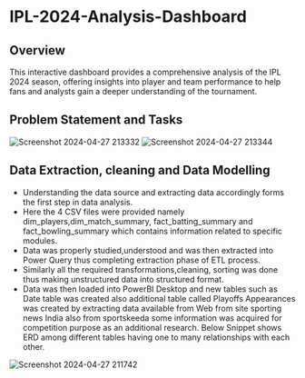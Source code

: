 # IPL-2024-Analysis-Dashboard

## Overview
This interactive dashboard provides a comprehensive analysis of the IPL 2024 season, offering insights into player and team performance to help fans and analysts gain a deeper understanding of the tournament.

## Problem Statement and Tasks

![Screenshot 2024-04-27 213332](https://github.com/TanmayTheAnalyst/IPL-2024-Analysis-Dashboard/assets/153390240/f6c6c1d2-77f1-485c-8397-2c43fc0dcee4)
![Screenshot 2024-04-27 213344](https://github.com/TanmayTheAnalyst/IPL-2024-Analysis-Dashboard/assets/153390240/c146438d-956f-4189-9f97-05d084025765)

## Data Extraction, cleaning and Data Modelling
- Understanding the data source and extracting data accordingly forms the first step in data analysis.
- Here the 4 CSV files were provided namely dim_players,dim_match_summary, fact_batting_summary and fact_bowling_summary which contains information related to specific modules.
- Data was properly studied,understood and was then extracted into Power Query thus completing extraction phase of ETL process.
- Similarly all the required transformations,cleaning, sorting was done thus making unstructured data into structured format.
- Data was then loaded into PowerBI Desktop and new tables such as Date table was created also additional table called Playoffs Appearances was created by extracting data available from Web from site sporting news India also from sportskeeda some information was acquired for competition purpose as an additional research. Below Snippet shows ERD among different tables having one to many relationships with each other.
  
![Screenshot 2024-04-27 211742](https://github.com/TanmayTheAnalyst/IPL-2024-Analysis-Dashboard/assets/153390240/6b03650e-a96c-4e43-a2f6-f58d42c0727b)
